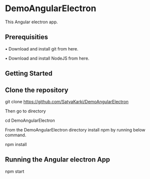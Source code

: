 # DemoAngularElectron
This Angular electron app.

## Prerequisities
•	Download and install git from here.

•	Download and install NodeJS from here.

## Getting Started

## Clone the repository

git clone https://github.com/SatyaKarki/DemoAngularElectron

Then go to directory

cd DemoAngularElectron

From the DemoAngularElectron directory install npm by running below command.

npm install

## Running the Angular electron App
npm start
